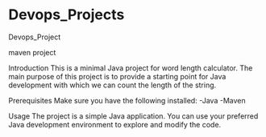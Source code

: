 # Devops_Projects
Devops_Project

maven project

Introduction This is a minimal Java project for  word length calculator. The main purpose of this project is to provide a starting point for Java development with which we can count the length of the string.

Prerequisites Make sure you have the following installed: -Java -Maven 

Usage The project is a simple Java application. You can use your preferred Java development environment to explore and modify the code.


